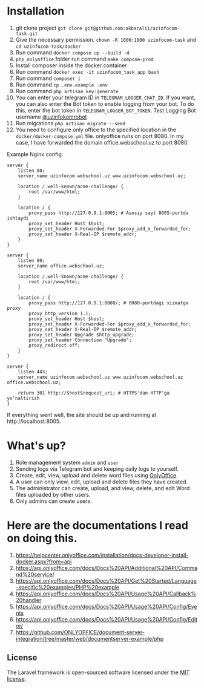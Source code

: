 # Installation

1. git clone project `git clone git@github.com:akbarali1/uzinfocom-task.git`
2. Give the necessary permission. `chown -R 1000:1000 uzinfocom-task` and `cd uzinfocom-task/docker`
3. Run command `docker compose up --build -d`
4. `php_onlyoffice` folder run command `make compose-prod`
5. Install composer inside the docker container
6. Run command `docker exec -it uzinfocom_task_app bash`
7. Run command `composer i`
8. Run command `cp .env.example .env`
9. Run command `php artisan key:generate`
10. You can enter your telegram ID in `TELEGRAM_LOGGER_CHAT_ID`. If you want, you can also enter the Bot token to enable logging from your bot. To do this, enter the bot token in `TELEGRAM_LOGGER_BOT_TOKEN`. Test Logging Bot username [@uzinfokomrobot](http://t.me/uzinfokomrobot)
11. Run migrations `php artisan migrate --seed`
12. You need to configure only office to the specified location in the `docker/docker-compose.yml` file. onlyoffice runs on port 8080. In my case, I have forwarded the domain office.webschool.uz to port 8080.

Example Nginx config:

```
server {
    listen 80;
    server_name uzinfocom.webschool.uz www.uzinfocom.webschool.uz;

    location /.well-known/acme-challenge/ {
        root /var/www/html;
    }

    location / {
        proxy_pass http://127.0.0.1:8005; # Asosiy sayt 8005-portda ishlaydi
        proxy_set_header Host $host;
        proxy_set_header X-Forwarded-For $proxy_add_x_forwarded_for;
        proxy_set_header X-Real-IP $remote_addr;
    }
}

server {
    listen 80;
    server_name office.webschool.uz;

    location /.well-known/acme-challenge/ {
        root /var/www/html;
    }

    location / {
        proxy_pass http://127.0.0.1:8080/; # 8080-portdagi xizmatga proxy
        proxy_http_version 1.1;
        proxy_set_header Host $host;
        proxy_set_header X-Forwarded-For $proxy_add_x_forwarded_for;
        proxy_set_header X-Real-IP $remote_addr;
        proxy_set_header Upgrade $http_upgrade;
        proxy_set_header Connection "Upgrade";
        proxy_redirect off;
    }
}

server {
    listen 443;
    server_name uzinfocom.webschool.uz www.uzinfocom.webschool.uz office.webschool.uz;

    return 301 http://$host$request_uri; # HTTPS'dan HTTP'ga yo‘naltirish
}
```

If everything went well, the site should be up and running at http://localhost:8005.

# What's up?

1. Role management system `admin` and `user`
2. Sending logs via Telegram bot and keeping daily logs to yourself.
3. Create, edit, view, upload and delete word files using [OnlyOffice](https://www.onlyoffice.com/)
4. A user can only view, edit, upload and delete files they have created.
5. The administrator can create, upload, and view, delete, and edit Word files uploaded by other users.
6. Only admins can create users.

# Here are the documentations I read on doing this.

1. https://helpcenter.onlyoffice.com/installation/docs-developer-install-docker.aspx?from=api
2. https://api.onlyoffice.com/docs/Docs%20API/Additional%20API/Command%20service/
3. https://api.onlyoffice.com/docs/Docs%20API/Get%20Started/Language-specific%20examples/PHP%20example
4. https://api.onlyoffice.com/docs/Docs%20API/Usage%20API/Callback%20handler
5. https://api.onlyoffice.com/docs/Docs%20API/Usage%20API/Config/Events
6. https://api.onlyoffice.com/docs/Docs%20API/Usage%20API/Config/Editor/
7. https://github.com/ONLYOFFICE/document-server-integration/tree/master/web/documentserver-example/php

## License

The Laravel framework is open-sourced software licensed under the [MIT license](https://opensource.org/licenses/MIT).
